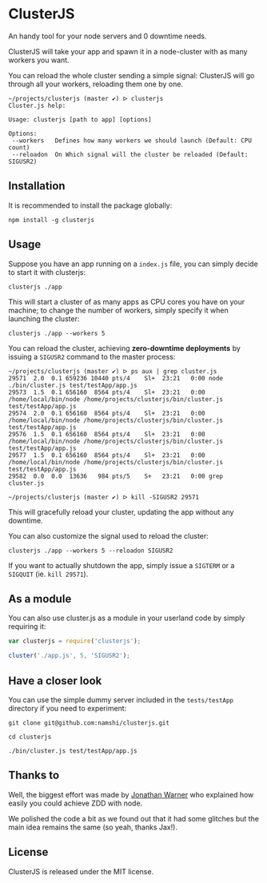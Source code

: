 # ClusterJS

An handy tool for your node servers and 0 downtime needs.

ClusterJS will take your app and spawn it in a node-cluster with as many workers you want.

You can reload the whole cluster sending a simple signal: ClusterJS will go
through all your workers, reloading them one by one.

```
~/projects/clusterjs (master ✔) ᐅ clusterjs
Cluster.js help:

Usage: clusterjs [path to app] [options]

Options:
 --workers	 Defines how many workers we should launch (Default: CPU count)
 --reloadon	 On Which signal will the cluster be reloaded (Default: SIGUSR2)
```

## Installation

It is recommended to install the package globally:

```
npm install -g clusterjs
```

## Usage

Suppose you have an app running on a `index.js` file, you
can simply decide to start it with clusterjs:

```
clusterjs ./app
```

This will start a cluster of as many apps as CPU cores you
have on your machine; to change the number of workers, simply
specify it when launching the cluster:

```
clusterjs ./app --workers 5
```

You can reload the cluster, achieving **zero-downtime deployments** by
issuing a `SIGUSR2` command to the master process:

```
~/projects/clusterjs (master ✔) ᐅ ps aux | grep cluster.js
29571  2.0  0.1 659236 10440 pts/4    Sl+  23:21   0:00 node ./bin/cluster.js test/testApp/app.js
29573  1.5  0.1 656160  8564 pts/4    Sl+  23:21   0:00 /home/local/bin/node /home/projects/clusterjs/bin/cluster.js test/testApp/app.js
29574  2.0  0.1 656160  8564 pts/4    Sl+  23:21   0:00 /home/local/bin/node /home/projects/clusterjs/bin/cluster.js test/testApp/app.js
29576  1.5  0.1 656160  8564 pts/4    Sl+  23:21   0:00 /home/local/bin/node /home/projects/clusterjs/bin/cluster.js test/testApp/app.js
29577  1.5  0.1 656160  8564 pts/4    Sl+  23:21   0:00 /home/local/bin/node /home/projects/clusterjs/bin/cluster.js test/testApp/app.js
29582  0.0  0.0  13636   984 pts/5    S+   23:21   0:00 grep cluster.js

~/projects/clusterjs (master ✔) ᐅ kill -SIGUSR2 29571
```

This will gracefully reload your cluster, updating the app
without any downtime.

You can also customize the signal used to reload the cluster:

```
clusterjs ./app --workers 5 --reloadon SIGUSR2
```

If you want to actually shutdown the app, simply issue a `SIGTERM` or
a `SIGQUIT` (ie. `kill 29571`).

## As a module

You can also use cluster.js as a module in your userland
code by simply requiring it:

``` javascript
var clusterjs = require('clusterjs');

cluster('./app.js', 5, 'SIGUSR2');
```

## Have a closer look

You can use the simple dummy server included in the
`tests/testApp` directory if you need to experiment:

```
git clone git@github.com:namshi/clusterjs.git

cd clusterjs

./bin/cluster.js test/testApp/app.js
```

## Thanks to

Well, the biggest effort was made by
[Jonathan Warner](http://jaxbot.me/articles/zero_downtime_nodejs_reloads_with_clusters_7_5_2013)
who explained how easily you could achieve ZDD
with node.

We polished the code a bit as we found out
that it had some glitches but the main idea remains
the same (so yeah, thanks Jax!).

## License

ClusterJS is released under the MIT license.


